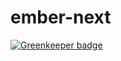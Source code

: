 # ember-next

[![Greenkeeper badge](https://badges.greenkeeper.io/ember-cli/ember-next.svg)](https://greenkeeper.io/)
